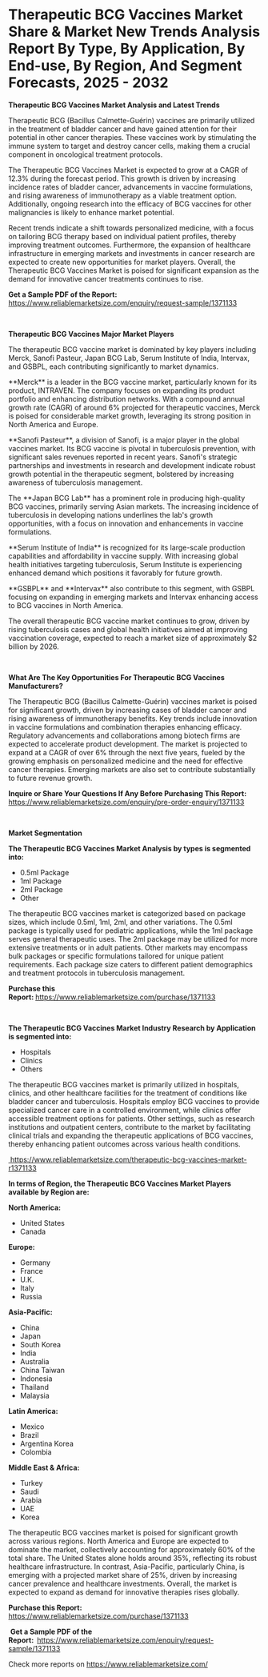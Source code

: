 <p><h1>Therapeutic BCG Vaccines Market Share & Market New Trends Analysis Report By Type, By Application, By End-use, By Region, And Segment Forecasts, 2025 - 2032</h1></p><p><strong>Therapeutic BCG Vaccines Market Analysis and Latest Trends</strong></p>
<p><p>Therapeutic BCG (Bacillus Calmette-Guérin) vaccines are primarily utilized in the treatment of bladder cancer and have gained attention for their potential in other cancer therapies. These vaccines work by stimulating the immune system to target and destroy cancer cells, making them a crucial component in oncological treatment protocols.</p><p>The Therapeutic BCG Vaccines Market is expected to grow at a CAGR of 12.3% during the forecast period. This growth is driven by increasing incidence rates of bladder cancer, advancements in vaccine formulations, and rising awareness of immunotherapy as a viable treatment option. Additionally, ongoing research into the efficacy of BCG vaccines for other malignancies is likely to enhance market potential.</p><p>Recent trends indicate a shift towards personalized medicine, with a focus on tailoring BCG therapy based on individual patient profiles, thereby improving treatment outcomes. Furthermore, the expansion of healthcare infrastructure in emerging markets and investments in cancer research are expected to create new opportunities for market players. Overall, the Therapeutic BCG Vaccines Market is poised for significant expansion as the demand for innovative cancer treatments continues to rise.</p></p>
<p><strong>Get a Sample PDF of the Report:&nbsp;</strong> <a href="https://www.reliablemarketsize.com/enquiry/request-sample/1371133?utm_campaign=3525&utm_medium=2&utm_source=Github&utm_content=ia&utm_term=22032025&utm_id=therapeutic-bcg-vaccines">https://www.reliablemarketsize.com/enquiry/request-sample/1371133</a></p>
<p>&nbsp;</p>
<p><strong>Therapeutic BCG Vaccines Major Market Players</strong></p>
<p><p>The therapeutic BCG vaccine market is dominated by key players including Merck, Sanofi Pasteur, Japan BCG Lab, Serum Institute of India, Intervax, and GSBPL, each contributing significantly to market dynamics.</p><p>**Merck** is a leader in the BCG vaccine market, particularly known for its product, INTRAVEN. The company focuses on expanding its product portfolio and enhancing distribution networks. With a compound annual growth rate (CAGR) of around 6% projected for therapeutic vaccines, Merck is poised for considerable market growth, leveraging its strong position in North America and Europe.</p><p>**Sanofi Pasteur**, a division of Sanofi, is a major player in the global vaccines market. Its BCG vaccine is pivotal in tuberculosis prevention, with significant sales revenues reported in recent years. Sanofi's strategic partnerships and investments in research and development indicate robust growth potential in the therapeutic segment, bolstered by increasing awareness of tuberculosis management.</p><p>The **Japan BCG Lab** has a prominent role in producing high-quality BCG vaccines, primarily serving Asian markets. The increasing incidence of tuberculosis in developing nations underlines the lab's growth opportunities, with a focus on innovation and enhancements in vaccine formulations.</p><p>**Serum Institute of India** is recognized for its large-scale production capabilities and affordability in vaccine supply. With increasing global health initiatives targeting tuberculosis, Serum Institute is experiencing enhanced demand which positions it favorably for future growth.</p><p>**GSBPL** and **Intervax** also contribute to this segment, with GSBPL focusing on expanding in emerging markets and Intervax enhancing access to BCG vaccines in North America.</p><p>The overall therapeutic BCG vaccine market continues to grow, driven by rising tuberculosis cases and global health initiatives aimed at improving vaccination coverage, expected to reach a market size of approximately $2 billion by 2026.</p></p>
<p>&nbsp;</p>
<p><strong>What Are The Key Opportunities For Therapeutic BCG Vaccines Manufacturers?</strong></p>
<p><p>The Therapeutic BCG (Bacillus Calmette-Guérin) vaccines market is poised for significant growth, driven by increasing cases of bladder cancer and rising awareness of immunotherapy benefits. Key trends include innovation in vaccine formulations and combination therapies enhancing efficacy. Regulatory advancements and collaborations among biotech firms are expected to accelerate product development. The market is projected to expand at a CAGR of over 6% through the next five years, fueled by the growing emphasis on personalized medicine and the need for effective cancer therapies. Emerging markets are also set to contribute substantially to future revenue growth.</p></p>
<p><strong>Inquire or Share Your Questions If Any Before Purchasing This Report:</strong> <a href="https://www.reliablemarketsize.com/enquiry/pre-order-enquiry/1371133?utm_campaign=3525&utm_medium=2&utm_source=Github&utm_content=ia&utm_term=22032025&utm_id=therapeutic-bcg-vaccines">https://www.reliablemarketsize.com/enquiry/pre-order-enquiry/1371133</a></p>
<p>&nbsp;</p>
<p><strong>Market Segmentation</strong></p>
<p><strong>The Therapeutic BCG Vaccines Market Analysis by types is segmented into:</strong></p>
<p><ul><li>0.5ml Package</li><li>1ml Package</li><li>2ml Package</li><li>Other</li></ul></p>
<p><p>The therapeutic BCG vaccines market is categorized based on package sizes, which include 0.5ml, 1ml, 2ml, and other variations. The 0.5ml package is typically used for pediatric applications, while the 1ml package serves general therapeutic uses. The 2ml package may be utilized for more extensive treatments or in adult patients. Other markets may encompass bulk packages or specific formulations tailored for unique patient requirements. Each package size caters to different patient demographics and treatment protocols in tuberculosis management.</p></p>
<p><strong>Purchase this Report:&nbsp;</strong><a href="https://www.reliablemarketsize.com/purchase/1371133?utm_campaign=3525&utm_medium=2&utm_source=Github&utm_content=ia&utm_term=22032025&utm_id=therapeutic-bcg-vaccines">https://www.reliablemarketsize.com/purchase/1371133</a></p>
<p>&nbsp;</p>
<p><strong>The Therapeutic BCG Vaccines Market Industry Research by Application is segmented into:</strong></p>
<p><ul><li>Hospitals</li><li>Clinics</li><li>Others</li></ul></p>
<p><p>The therapeutic BCG vaccines market is primarily utilized in hospitals, clinics, and other healthcare facilities for the treatment of conditions like bladder cancer and tuberculosis. Hospitals employ BCG vaccines to provide specialized cancer care in a controlled environment, while clinics offer accessible treatment options for patients. Other settings, such as research institutions and outpatient centers, contribute to the market by facilitating clinical trials and expanding the therapeutic applications of BCG vaccines, thereby enhancing patient outcomes across various health conditions.</p></p>
<p><a href="https://www.reliablemarketsize.com/therapeutic-bcg-vaccines-market-r1371133?utm_campaign=3525&utm_medium=2&utm_source=Github&utm_content=ia&utm_term=22032025&utm_id=therapeutic-bcg-vaccines">&nbsp;https://www.reliablemarketsize.com/therapeutic-bcg-vaccines-market-r1371133</a></p>
<p><strong>In terms of Region, the Therapeutic BCG Vaccines Market Players available by Region are:</strong></p>
<p>
    <p> <strong> North America: </strong>
        <ul>
            <li>United States</li>
            <li>Canada</li>
        </ul>
        </p> 
    <p> <strong> Europe: </strong>
        <ul>
            <li>Germany</li>
            <li>France</li>
            <li>U.K.</li>
            <li>Italy</li>
            <li>Russia</li>
        </ul>
        </p> 
    <p> <strong> Asia-Pacific: </strong>
        <ul>
            <li>China</li>
            <li>Japan</li>
            <li>South Korea</li>
            <li>India</li>
            <li>Australia</li>
            <li>China Taiwan</li>
            <li>Indonesia</li>
            <li>Thailand</li>
            <li>Malaysia</li>
        </ul>
        </p> 
    <p> <strong> Latin America: </strong>
        <ul>
            <li>Mexico</li>
            <li>Brazil</li>
            <li>Argentina Korea</li>
            <li>Colombia</li>
        </ul>
        </p> 
    <p> <strong> Middle East & Africa: </strong>
        <ul>
            <li>Turkey</li>
            <li>Saudi</li>
            <li>Arabia</li>
            <li>UAE</li>
            <li>Korea</li>
        </ul>
    </p>
    </p>
<p><p>The therapeutic BCG vaccines market is poised for significant growth across various regions. North America and Europe are expected to dominate the market, collectively accounting for approximately 60% of the total share. The United States alone holds around 35%, reflecting its robust healthcare infrastructure. In contrast, Asia-Pacific, particularly China, is emerging with a projected market share of 25%, driven by increasing cancer prevalence and healthcare investments. Overall, the market is expected to expand as demand for innovative therapies rises globally.</p></p>
<p><strong>Purchase this Report: </strong><a href="https://www.reliablemarketsize.com/purchase/1371133?utm_campaign=3525&utm_medium=2&utm_source=Github&utm_content=ia&utm_term=22032025&utm_id=therapeutic-bcg-vaccines">https://www.reliablemarketsize.com/purchase/1371133</a></p>
<p>&nbsp;<strong>Get a Sample PDF of the Report:&nbsp;&nbsp;</strong><a href="https://www.reliablemarketsize.com/enquiry/request-sample/1371133?utm_campaign=3525&utm_medium=2&utm_source=Github&utm_content=ia&utm_term=22032025&utm_id=therapeutic-bcg-vaccines">https://www.reliablemarketsize.com/enquiry/request-sample/1371133</a></p>
<p><strong></strong></p>
<p>Check more reports on <a href="https://www.reliablemarketsize.com/?utm_campaign=3525&utm_medium=2&utm_source=Github&utm_content=ia&utm_term=22032025&utm_id=therapeutic-bcg-vaccines">https://www.reliablemarketsize.com/</a></p>
